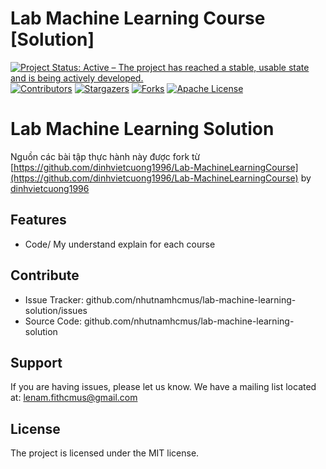 # Lab Machine Learning Course [Solution]
<!-- PROJECT SHIELDS -->
<!--
*** I'm using markdown "reference style" links for readability.
*** Reference links are enclosed in brackets [ ] instead of parentheses ( ).
*** See the bottom of this document for the declaration of the reference variables
*** for contributors-url, forks-url, etc. This is an optional, concise syntax you may use.
*** https://www.markdownguide.org/basic-syntax/#reference-style-links
-->
[![Project Status: Active – The project has reached a stable, usable state and is being actively developed.](https://www.repostatus.org/badges/latest/active.svg)](https://www.repostatus.org/#active)
[![Contributors][contributors-shield]][contributors-url]
[![Stargazers][stars-shield]][stars-url]
[![Forks][forks-shield]][forks-url]
[![Apache License][license-shield]][license-url]

<!-- MARKDOWN LINKS & IMAGES -->

[contributors-shield]: https://img.shields.io/github/contributors/nhutnamhcmus/nlp_100_drill_exercises_solutions?style=flat
[contributors-url]: https://github.com/nhutnamhcmus/nlp_100_drill_exercises_solutions/graphs/contributors

[forks-shield]: https://img.shields.io/github/forks/nhutnamhcmus/nlp_100_drill_exercises_solutions?style=flat
[forks-url]: https://github.com/nhutnamhcmus/nlp_100_drill_exercises_solutions/network/members

[stars-shield]: https://img.shields.io/github/stars/nhutnamhcmus/nlp_100_drill_exercises_solutions?style=flat
[stars-url]: https://github.com/nhutnamhcmus/nlp_100_drill_exercises_solutions/stargazers

[license-shield]: https://img.shields.io/github/license/nhutnamhcmus/nlp_100_drill_exercises_solutions?style=flat
[license-url]: https://github.com/nhutnamhcmus/nlp_100_drill_exercises_solutions/blob/master/LICENSE

Lab Machine Learning Solution
========

Nguồn các bài tập thực hành này được fork từ [https://github.com/dinhvietcuong1996/Lab-MachineLearningCourse](https://github.com/dinhvietcuong1996/Lab-MachineLearningCourse) by [dinhvietcuong1996](https://github.com/dinhvietcuong1996)

Features
--------
- Code/ My understand explain for each course


Contribute
----------

- Issue Tracker: github.com/nhutnamhcmus/lab-machine-learning-solution/issues
- Source Code: github.com/nhutnamhcmus/lab-machine-learning-solution

Support
-------

If you are having issues, please let us know.
We have a mailing list located at: lenam.fithcmus@gmail.com

License
-------

The project is licensed under the MIT license.

